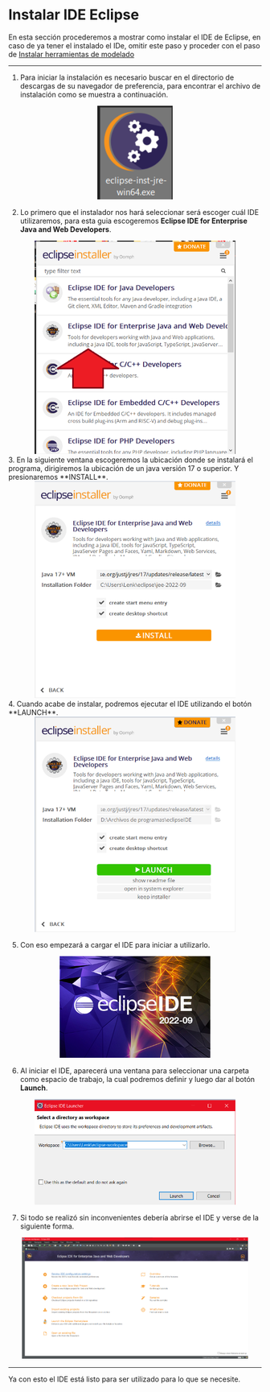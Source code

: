# Instalar IDE Eclipse
En esta sección procederemos a mostrar como instalar el IDE de Eclipse, en caso de ya tener el instalado el IDe, omitir este paso y proceder con el paso de [Instalar herramientas de modelado](https://alberttmc.github.io/guiaeclipse/instalarModel.html)

---
1. Para iniciar la instalación es necesario buscar en el directorio de descargas de su navegador de preferencia, para encontrar el archivo de instalación como se muestra a continuación.
<div align="center"><img src="https://raw.githubusercontent.com/AlberttMC/guiaeclipse/main/ImagesEclipse/img04.png" width="150"> </div>

2. Lo primero que el instalador nos hará seleccionar será escoger cuál IDE utilizaremos, para esta guia escogeremos **Eclipse IDE for Enterprise Java and Web Developers**.
<div align="center"><img src="https://raw.githubusercontent.com/AlberttMC/guiaeclipse/main/ImagesEclipse/img05.png" width="400"> </div>
3. En la siguiente ventana escogeremos la ubicación donde se instalará el programa, dirigiremos la ubicación de un java versión 17 o superior. Y presionaremos **INSTALL**.
<div align="center"><img src="https://raw.githubusercontent.com/AlberttMC/guiaeclipse/main/ImagesEclipse/img06.png" width="400"> </div>
4. Cuando acabe de instalar, podremos ejecutar el IDE utilizando el botón **LAUNCH**.
<div align="center"><img src="https://raw.githubusercontent.com/AlberttMC/guiaeclipse/main/ImagesEclipse/img07.png" width="400"> </div>

5. Con eso empezará a cargar el IDE para iniciar a utilizarlo.
<div align="center"><img src="https://raw.githubusercontent.com/AlberttMC/guiaeclipse/main/ImagesEclipse/img08.png" width="300"> </div>

6. Al iniciar el IDE, aparecerá una ventana para seleccionar una carpeta como espacio de trabajo, la cual podremos definir y luego dar al botón **Launch**.
<div align="center"><img src="https://raw.githubusercontent.com/AlberttMC/guiaeclipse/main/ImagesEclipse/img09.png" width="400"> </div>

7. Si todo se realizó sin inconvenientes debería abrirse el IDE y verse de la siguiente forma.
<div align="center"><img src="https://raw.githubusercontent.com/AlberttMC/guiaeclipse/main/ImagesEclipse/img10.png" width="450"> </div>

---
Ya con esto el IDE está listo para ser utilizado para lo que se necesite. 